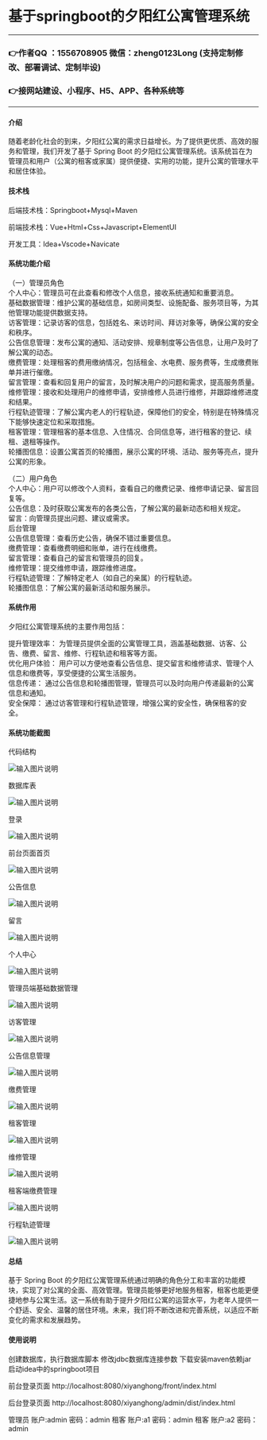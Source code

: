 # 基于springboot的夕阳红公寓管理系统

---
### 👉作者QQ ：1556708905 微信：zheng0123Long (支持定制修改、部署调试、定制毕设)

### 👉接网站建设、小程序、H5、APP、各种系统等

---

#### 介绍

随着老龄化社会的到来，夕阳红公寓的需求日益增长。为了提供更优质、高效的服务和管理，我们开发了基于 Spring Boot 的夕阳红公寓管理系统。该系统旨在为管理员和用户（公寓的租客或家属）提供便捷、实用的功能，提升公寓的管理水平和居住体验。

#### 技术栈

后端技术栈：Springboot+Mysql+Maven

前端技术栈：Vue+Html+Css+Javascript+ElementUI

开发工具：Idea+Vscode+Navicate

#### 系统功能介绍

（一）管理员角色  
个人中心：管理员可在此查看和修改个人信息，接收系统通知和重要消息。  
基础数据管理：维护公寓的基础信息，如房间类型、设施配备、服务项目等，为其他管理功能提供数据支持。  
访客管理：记录访客的信息，包括姓名、来访时间、拜访对象等，确保公寓的安全和秩序。  
公告信息管理：发布公寓的通知、活动安排、规章制度等公告信息，让用户及时了解公寓的动态。  
缴费管理：处理租客的费用缴纳情况，包括租金、水电费、服务费等，生成缴费账单并进行催缴。  
留言管理：查看和回复用户的留言，及时解决用户的问题和需求，提高服务质量。  
维修管理：接收和处理用户的维修申请，安排维修人员进行维修，并跟踪维修进度和结果。  
行程轨迹管理：了解公寓内老人的行程轨迹，保障他们的安全，特别是在特殊情况下能够快速定位和采取措施。  
租客管理：管理租客的基本信息、入住情况、合同信息等，进行租客的登记、续租、退租等操作。  
轮播图信息：设置公寓首页的轮播图，展示公寓的环境、活动、服务等亮点，提升公寓的形象。  

（二）用户角色  
个人中心：用户可以修改个人资料，查看自己的缴费记录、维修申请记录、留言回复等。  
公告信息：及时获取公寓发布的各类公告，了解公寓的最新动态和相关规定。  
留言：向管理员提出问题、建议或需求。  
后台管理  
公告信息管理：查看历史公告，确保不错过重要信息。  
缴费管理：查看缴费明细和账单，进行在线缴费。  
留言管理：查看自己的留言和管理员的回复。  
维修管理：提交维修申请，跟踪维修进度。  
行程轨迹管理：了解特定老人（如自己的亲属）的行程轨迹。  
轮播图信息：了解公寓的最新活动和服务展示。  

#### 系统作用

夕阳红公寓管理系统的主要作用包括：

提升管理效率： 为管理员提供全面的公寓管理工具，涵盖基础数据、访客、公告、缴费、留言、维修、行程轨迹和租客等方面。  
优化用户体验： 用户可以方便地查看公告信息、提交留言和维修请求、管理个人信息和缴费等，享受便捷的公寓生活服务。  
信息传递： 通过公告信息和轮播图管理，管理员可以及时向用户传递最新的公寓信息和通知。  
安全保障： 通过访客管理和行程轨迹管理，增强公寓的安全性，确保租客的安全。  

#### 系统功能截图

代码结构

![输入图片说明](images/09a1ebf1b250e24413b8304bd3c78a4.png)

数据库表

![输入图片说明](images/56511df7646d8c528fe7158057ee9c4.png)

登录

![输入图片说明](images/6f8e5b8b990d0380cd230e959c86030.png)

前台页面首页

![输入图片说明](images/2215b615fc2dae042ce6e9a3e08795f.png)

公告信息

![输入图片说明](images/f4cc8e1e842488aac07dcd959f38692.png)

留言

![输入图片说明](images/c80b263cbd3dd8ddec61556ffffc3c9.png)

个人中心

![输入图片说明](images/52922e4e0a74f578baab15a93c0cde1.png)

管理员端基础数据管理

![输入图片说明](images/78ea20a6e28a1965f553e87b67cffe6.png)

访客管理

![输入图片说明](images/d803cf190f68cc65bbaded875c6d782.png)

公告信息管理

![输入图片说明](images/28acd7520072ccd681f0f4059a6b57e.png)

缴费管理

![输入图片说明](images/e0f744c198d299fe8d5260b8690103c.png)

租客管理

![输入图片说明](images/357e9c82f456f7c49bc2f8e5eb6ca6d.png)

维修管理

![输入图片说明](images/dd5f76f98b33cb0f10d4f207577798e.png)

租客端缴费管理

![输入图片说明](images/e641d193d095bad4d5559976a96af04.png)

行程轨迹管理

![输入图片说明](images/eff3add6b4edbbf4118cd0d904793d0.png)

#### 总结

基于 Spring Boot 的夕阳红公寓管理系统通过明确的角色分工和丰富的功能模块，实现了对公寓的全面、高效管理。管理员能够更好地服务租客，租客也能更便捷地参与公寓生活。这一系统有助于提升夕阳红公寓的运营水平，为老年人提供一个舒适、安全、温馨的居住环境。未来，我们将不断改进和完善系统，以适应不断变化的需求和发展趋势。

#### 使用说明

创建数据库，执行数据库脚本 修改jdbc数据库连接参数 下载安装maven依赖jar 启动idea中的springboot项目

前台登录页面
http://localhost:8080/xiyanghong/front/index.html

后台登录页面
http://localhost:8080/xiyanghong/admin/dist/index.html

管理员 			账户:admin 	密码：admin
租客 			账户:a1 		密码：admin
租客 			账户:a2 		密码：admin
